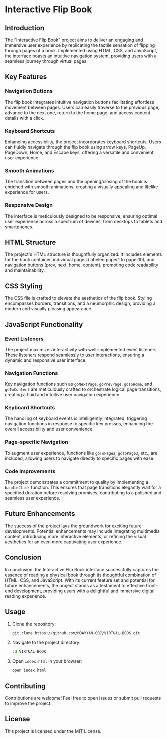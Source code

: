 # Interactive Flip Book

## Introduction
The "Interactive Flip Book" project aims to deliver an engaging and immersive user experience by replicating the tactile sensation of flipping through pages of a book. Implemented using HTML, CSS, and JavaScript, the interface boasts an intuitive navigation system, providing users with a seamless journey through virtual pages.

## Key Features

### Navigation Buttons
The flip book integrates intuitive navigation buttons facilitating effortless movement between pages. Users can easily traverse to the previous page, advance to the next one, return to the home page, and access content details with a click.

### Keyboard Shortcuts
Enhancing accessibility, the project incorporates keyboard shortcuts. Users can fluidly navigate through the flip book using arrow keys, PageUp, PageDown, Home, and Escape keys, offering a versatile and convenient user experience.

### Smooth Animations
The transition between pages and the opening/closing of the book is enriched with smooth animations, creating a visually appealing and lifelike experience for users.

### Responsive Design
The interface is meticulously designed to be responsive, ensuring optimal user experience across a spectrum of devices, from desktops to tablets and smartphones.

## HTML Structure
The project's HTML structure is thoughtfully organized. It includes elements for the book container, individual pages (labeled paper1 to paper10), and navigation buttons (prev, next, home, content), promoting code readability and maintainability.

## CSS Styling
The CSS file is crafted to elevate the aesthetics of the flip book. Styling encompasses borders, transitions, and a neumorphic design, providing a modern and visually pleasing appearance.

## JavaScript Functionality

### Event Listeners
The project maximizes interactivity with well-implemented event listeners. These listeners respond seamlessly to user interactions, ensuring a dynamic and responsive user interface.

### Navigation Functions
Key navigation functions such as `goNextPage`, `goPrevPage`, `goToHome`, and `goToContent` are meticulously crafted to orchestrate logical page transitions, creating a fluid and intuitive user navigation experience.

### Keyboard Shortcuts
The handling of keyboard events is intelligently integrated, triggering navigation functions in response to specific key presses, enhancing the overall accessibility and user convenience.

### Page-specific Navigation
To augment user experience, functions like `goToPage2`, `goToPage3`, etc., are included, allowing users to navigate directly to specific pages with ease.

### Code Improvements
The project demonstrates a commitment to quality by implementing a `handleClick` function. This ensures that page transitions elegantly wait for a specified duration before resolving promises, contributing to a polished and seamless user experience.

## Future Enhancements
The success of the project lays the groundwork for exciting future developments. Potential enhancements may include integrating multimedia content, introducing more interactive elements, or refining the visual aesthetics for an even more captivating user experience.

## Conclusion
In conclusion, the Interactive Flip Book interface successfully captures the essence of reading a physical book through its thoughtful combination of HTML, CSS, and JavaScript. With its current feature set and potential for future enhancements, the project stands as a testament to effective front-end development, providing users with a delightful and immersive digital reading experience.

## Usage
1. Clone the repository:
    ```sh
    git clone https://github.com/MDAYYAN-007/VIRTUAL-BOOK.git
    ```
2. Navigate to the project directory:
    ```sh
    cd VIRTUAL-BOOK
    ```
3. Open `index.html` in your browser:
    ```sh
    open index.html
    ```

## Contributing
Contributions are welcome! Feel free to open issues or submit pull requests to improve the project.

## License
This project is licensed under the MIT License.
